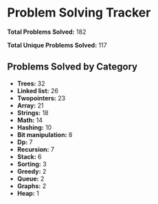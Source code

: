 # Problem Solving Tracker

**Total Problems Solved:** 182

**Total Unique Problems Solved:** 117

## Problems Solved by Category

- **Trees:** 32
- **Linked list:** 26
- **Twopointers:** 23
- **Array:** 21
- **Strings:** 18
- **Math:** 14
- **Hashing:** 10
- **Bit manipulation:** 8
- **Dp:** 7
- **Recursion:** 7
- **Stack:** 6
- **Sorting:** 3
- **Greedy:** 2
- **Queue:** 2
- **Graphs:** 2
- **Heap:** 1
